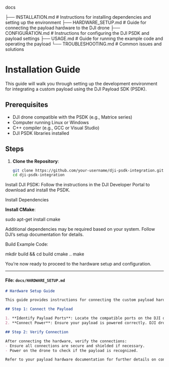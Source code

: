 docs

├── INSTALLATION.md       # Instructions for installing dependencies and setting up the environment
├── HARDWARE_SETUP.md     # Guide for connecting the payload hardware to the DJI drone
├── CONFIGURATION.md      # Instructions for configuring the DJI PSDK and payload settings
├── USAGE.md              # Guide for running the example code and operating the payload
└── TROUBLESHOOTING.md    # Common issues and solutions


# Installation Guide

This guide will walk you through setting up the development environment for integrating a custom payload using the DJI Payload SDK (PSDK).

## Prerequisites

- DJI drone compatible with the PSDK (e.g., Matrice series)
- Computer running Linux or Windows
- C++ compiler (e.g., GCC or Visual Studio)
- DJI PSDK libraries installed

## Steps

1. **Clone the Repository**:
   ```bash
   git clone https://github.com/your-username/dji-psdk-integration.git
   cd dji-psdk-integration


Install DJI PSDK: Follow the instructions in the DJI Developer Portal to download and install the PSDK.

Install Dependencies

**Install CMake**:

   sudo apt-get install cmake

Additional dependencies may be required based on your system. Follow DJI’s setup documentation for details.

Build Example Code:

mkdir build && cd build
cmake ..
make

You’re now ready to proceed to the hardware setup and configuration.


---

#### File: `docs/HARDWARE_SETUP.md`

```markdown
# Hardware Setup Guide

This guide provides instructions for connecting the custom payload hardware to the DJI drone.

## Step 1: Connect the Payload

1. **Identify Payload Ports**: Locate the compatible ports on the DJI drone for payload integration, typically a UART or CAN port.
2. **Connect Power**: Ensure your payload is powered correctly. DJI drones usually provide a power supply, but verify the voltage and current requirements of your payload.

## Step 2: Verify Connection

After connecting the hardware, verify the connections:
- Ensure all connections are secure and shielded if necessary.
- Power on the drone to check if the payload is recognized. 

Refer to your payload hardware documentation for further details on connection requirements.




